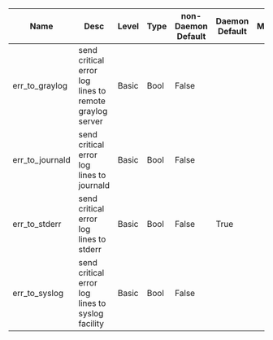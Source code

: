 | Name | Desc | Level | Type | non-Daemon Default | Daemon Default | Min | Max | Valid Values | verbatim | See also | Flags | Services | Validator | Long Desc | Tags |
| --- | --- | --- | --- | --- | --- | --- | --- | --- | --- | --- | --- | --- | --- | --- | --- |
| <span id="SP_err_to_graylog">err_to_graylog</span> |  send critical error log lines to remote graylog server | Basic | Bool | False |  |  |  |  |  | [[log_to_graylog](./global/log.md#SP_log_to_graylog), [log_graylog_host](./global/log.md#SP_log_graylog_host), [log_graylog_port](./global/log.md#SP_log_graylog_port)] |  |  |  |  |  |
| <span id="SP_err_to_journald">err_to_journald</span> |  send critical error log lines to journald | Basic | Bool | False |  |  |  |  |  | [[log_to_journald](./global/log.md#SP_log_to_journald)] |  |  |  |  |  |
| <span id="SP_err_to_stderr">err_to_stderr</span> |  send critical error log lines to stderr | Basic | Bool | False | True |  |  |  |  |  |  |  |  |  |  |
| <span id="SP_err_to_syslog">err_to_syslog</span> |  send critical error log lines to syslog facility | Basic | Bool | False |  |  |  |  |  |  |  |  |  |  |  |

